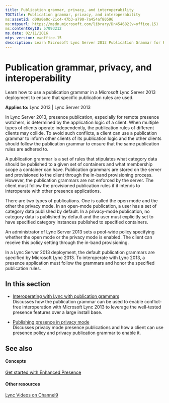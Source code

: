 ```yaml
---
title: Publication grammar, privacy, and interoperability
TOCTitle: Publication grammar, privacy, and interoperability
ms:assetid: d09a0e0c-21c4-47b3-a790-7a454af80596
ms:mtpsurl: https://msdn.microsoft.com/library/Dn454682(v=office.15)
ms:contentKeyID: 57093212
ms.date: 02/11/2016
mtps_version: v=office.15
description: Learn Microsoft Lync Server 2013 Publication Grammar for Privacy & Interoperability. Enhance presence features & avoid conflicts.
---
```


# Publication grammar, privacy, and interoperability

Learn how to use a publication grammar in a Microsoft Lync Server 2013 deployment to ensure that specific publication rules are used.


**Applies to:** Lync 2013 | Lync Server 2013

In Lync Server 2013, presence publication, especially for remote presence watchers, is determined by the application logic of a client. When multiple types of clients operate independently, the publication rules of different clients may collide. To avoid such conflicts, a client can use a publication grammar to inform other clients of its publication logic and the other clients should follow the publication grammar to ensure that the same publication rules are adhered to.

A publication grammar is a set of rules that stipulates what category data should be published to a given set of containers and what membership scope a container can have. Publication grammars are stored on the server and provisioned to the client through the in-band provisioning process. However, the publication grammars are not enforced by the server. The client must follow the provisioned publication rules if it intends to interoperate with other presence applications.

There are two types of publications. One is called the open mode and the other the privacy mode. In an open-mode publication, a user has a set of category data published by default. In a privacy-mode publication, no category data is published by default and the user must explicitly set to have specified category instances published to specified containers.

An administrator of Lync Server 2013 sets a pool-wide policy specifying whether the open mode or the privacy mode is enabled. The client can receive this policy setting through the in-band provisioning.

In a Lync Server 2013 deployment, the default publication grammars are specified by Microsoft Lync 2013. To interoperate with Lync 2013, a presence application must follow the grammars and honor the specified publication rules.

## In this section

  - [Interoperating with Lync with publication grammars](interoperating-with-lync-with-publication-grammars.md)  
    Discusses how the publication grammar can be used to enable conflict-free interoperation with Microsoft Lync 2013 to leverage the well-tested presence features over a large install base.

  - [Publishing presence in privacy mode](publishing-presence-in-privacy-mode.md)  
    Discusses privacy mode presence publications and how a client can use presence policy and privacy publication grammar to enable it.

## See also

#### Concepts

[Get started with Enhanced Presence](get-started-with-enhanced-presence.md)

#### Other resources

[Lync Videos on Channel9](http://channel9.msdn.com/tags/lync)


